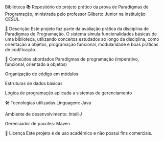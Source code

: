 Biblioteca 📚
Repositório do projeto prático da prova de Paradigmas de Programação, ministrada pelo professor Gilberto Junior na instituição CESUL.

📌 Descrição
Este projeto faz parte da avaliação prática da disciplina de Paradigmas de Programação. O sistema simula funcionalidades básicas de uma biblioteca, utilizando conceitos estudados ao longo da disciplina, como orientação a objetos, programação funcional, modularidade e boas práticas de codificação.

🧠 Conteúdos abordados
Paradigmas de programação (imperativo, funcional, orientado a objetos)

Organização de código em módulos

Estruturas de dados básicas

Lógica de programação aplicada a sistemas de gerenciamento

🛠️ Tecnologias utilizadas
Linguagem: Java

Ambiente de desenvolvimento: IntelliJ

Gerenciador de pacotes: Maven

📄 Licença
Este projeto é de uso acadêmico e não possui fins comerciais.
